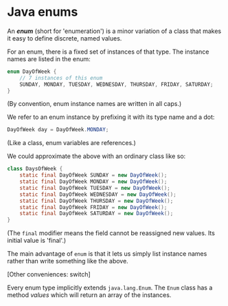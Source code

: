 # Java enums

An ***enum*** (short for 'enumeration') is a minor variation of a class that makes it easy to define discrete, named values.

For an enum, there is a fixed set of instances of that type. The instance names are listed in the enum:

```java
enum DayOfWeek {
    // 7 instances of this enum
    SUNDAY, MONDAY, TUESDAY, WEDNESDAY, THURSDAY, FRIDAY, SATURDAY;
}
```

(By convention, enum instance names are written in all caps.)

We refer to an enum instance by prefixing it with its type name and a dot:

```java
DayOfWeek day = DayOfWeek.MONDAY;
```

(Like a class, enum variables are references.)

We could approximate the above with an ordinary class like so:

```java
class DaysOfWeek {
    static final DayOfWeek SUNDAY = new DayOfWeek();
    static final DayOfWeek MONDAY = new DayOfWeek();
    static final DayOfWeek TUESDAY = new DayOfWeek();
    static final DayOfWeek WEDNESDAY = new DayOfWeek();
    static final DayOfWeek THURSDAY = new DayOfWeek();
    static final DayOfWeek FRIDAY = new DayOfWeek();
    static final DayOfWeek SATURDAY = new DayOfWeek();
}
```

(The `final` modifier means the field cannot be reassigned new values. Its initial value is 'final'.)

The main advantage of `enum` is that it lets us simply list instance names rather than write something like the above.

[Other conveniences: switch]

Every enum type implicitly extends `java.lang.Enum`. The `Enum` class has a method *values* which will return an array of the instances.
